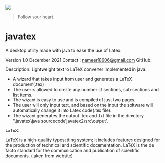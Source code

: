 ![](https://pandao.github.io/editor.md/examples/images/4.jpg)

> Follow your heart.
 
 
# javatex
A desktop utility made with java to ease the use of Latex.



Version 1.0
December 2021
Contact : nameer18606@gmail.com
GitHub: 

Description:
Lightweight text to LaTeX converter implemented in java. 

- A wizard that takes input from user and generates a LaTeX document(.tex)
- The user is allowed to create any number of sections, sub-sections and list items.
- The wizard is easy to use and is compiled of just two pages.
- The user will only input text, and based on the input the software will automatically change it into Latex code(.tex file).
- The wizard generates the output .tex and .txt file in the directory '\javatex\java sourcecode\javatex2\src\output'.


LaTeX:

LaTeX is a high-quality typesetting system; it includes features designed for the production of technical and scientific documentation. LaTeX is the de facto standard for the communication and publication of scientific documents. (taken from website)





